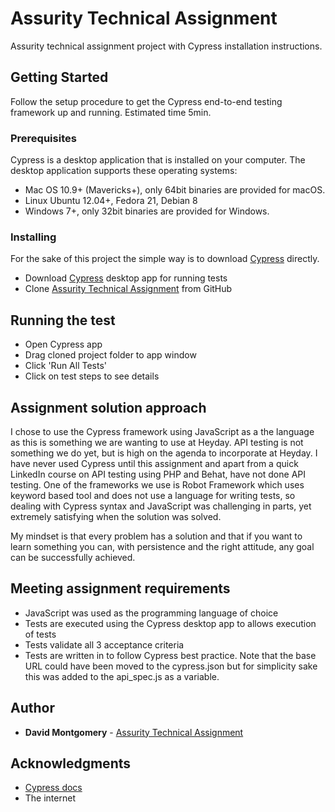 # Assurity Technical Assignment

Assurity technical assignment project with Cypress installation instructions.

## Getting Started

Follow the setup procedure to get the Cypress end-to-end testing framework up and running. Estimated time 5min.

### Prerequisites

Cypress is a desktop application that is installed on your computer. The desktop application supports these operating systems:

- Mac OS 10.9+ (Mavericks+), only 64bit binaries are provided for macOS.
- Linux Ubuntu 12.04+, Fedora 21, Debian 8
- Windows 7+, only 32bit binaries are provided for Windows.

### Installing

For the sake of this project the simple way is to download [Cypress](http://download.cypress.io/desktop) directly.

- Download [Cypress](http://download.cypress.io/desktop) desktop app for running tests
- Clone [Assurity Technical Assignment](https://github.com/davidcmonty/assurity-technical-assignment.git) from GitHub

## Running the test

- Open Cypress app
- Drag cloned project folder to app window
- Click 'Run All Tests'
- Click on test steps to see details

## Assignment solution approach

I chose to use the Cypress framework using JavaScript as a the language as this is something we are wanting to use at Heyday. API testing is not something we do yet, but is high on the agenda to incorporate at Heyday. I have never used Cypress until this assignment and apart from a quick LinkedIn course on API testing using PHP and Behat, have not done API testing. One of the frameworks we use is Robot Framework which uses keyword based tool and does not use a language for writing tests, so dealing with Cypress syntax and JavaScript was challenging in parts, yet extremely satisfying when the solution was solved.

My mindset is that every problem has a solution and that if you want to learn something you can, with persistence and the right attitude, any goal can be successfully achieved.

## Meeting assignment requirements
- JavaScript was used as the programming language of choice
- Tests are executed using the Cypress desktop app to allows execution of tests
- Tests validate all 3 acceptance criteria
- Tests are written in to follow Cypress best practice. Note that the base URL could have been moved to the cypress.json but for simplicity sake this was added to the api_spec.js as a variable.

## Author

* **David Montgomery** - [Assurity Technical Assignment](https://github.com/davidcmonty/assurity-technical-assignment.git)

## Acknowledgments

* [Cypress docs](https://docs.cypress.io/guides/overview/why-cypress.html)
* The internet
